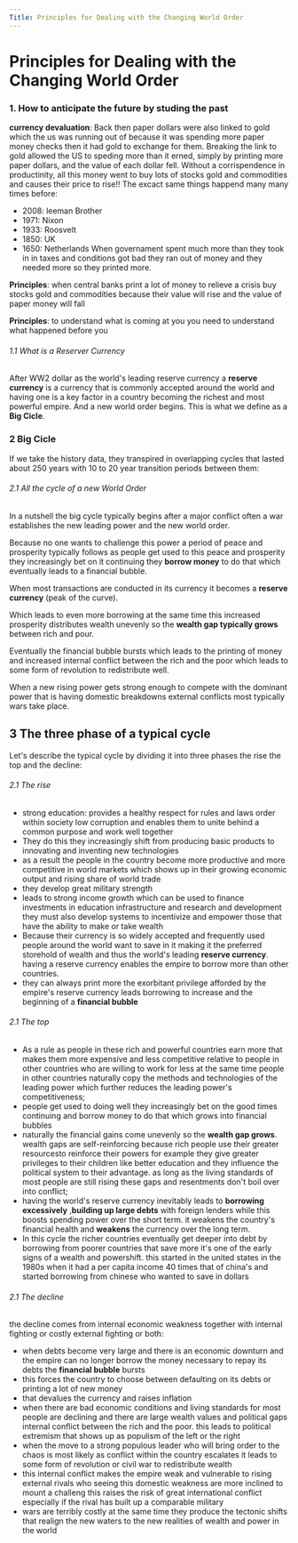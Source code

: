 ```yaml
---
Title: Principles for Dealing with the Changing World Order
---
```

# Principles for Dealing with the Changing World Order

### 1. How to anticipate the future by studing the past
**currency devaluation**: Back then paper dollars were also linked to gold which the us was running out of because it was spending more paper money checks then it had gold to exchange for them. Breaking the link to gold allowed the US to speding more than it erned, simply by printing more paper dollars, and the value of each dollar fell. Without a corrispendence in productinity, all this money went to buy lots of stocks gold and commodities and causes their price to rise!!
The excact same things happend many many times before:
- 2008: leeman Brother
- 1971: Nixon
- 1933: Roosvelt
- 1850: UK
- 1650: Netherlands
When governament  spent much more than they took in in taxes and conditions got bad they ran out of money and they needed more so they printed more.

**Principles**: when central banks print a lot of money to relieve a crisis buy stocks gold and commodities because their value will rise and the value of paper money will fall

**Principles**: to understand what is coming at you you need to understand what happened before you
###### 1.1 What is a Reserver Currency
After WW2 dollar as the world's leading reserve currency a **reserve currency** is a currency that is commonly accepted around the world and having one is a key factor in a country becoming the richest and most powerful empire. And a new world order begins. This is what we define as a **Big Cicle**.
### 2 Big Cicle
If we take the history data, they transpired in overlapping cycles that lasted about 250 years with 10 to 20 year transition periods between them:

###### 2.1 All the cycle of a new World Order
In a nutshell the big cycle typically begins after a major conflict often a war establishes the new leading power and the new world order.

Because no one wants to challenge this power a period of peace and prosperity typically follows as people get used to this peace and prosperity they increasingly bet on it continuing they **borrow money** to do that which eventually leads to a financial bubble. 

When most transactions are conducted in its currency it becomes a **reserve currency** (peak of the curve). 

Which leads to even more borrowing at the same time this increased prosperity distributes wealth unevenly so the **wealth gap typically grows** between rich and pour.

Eventually the financial bubble bursts which leads to the printing of money and increased internal conflict between the rich and the poor which leads to some form of revolution to redistribute well.

When a new rising power gets strong enough to compete with the dominant power that is having domestic breakdowns external conflicts most typically wars take place.
## 3 The three phase of a typical cycle
Let's describe the typical cycle by dividing it into three phases the rise the top and the decline:
###### 2.1 The rise
- strong education: provides a healthy respect for rules and laws order within society low corruption and enables them to unite behind a common purpose and work well together
- They do this they increasingly shift from producing basic products to innovating and inventing new technologies
- as a result the people in the country become more productive and more competitive in world markets which shows up in their growing economic output and rising share of world trade
- they develop great military strength
-  leads to strong income growth which can be used to finance investments in education infrastructure and research and development they must also develop systems to incentivize and empower those that have the ability to make or take wealth
- Because their currency is so widely accepted and frequently used people around the world want to save in it making it the preferred storehold of wealth and thus the world's leading **reserve currency**. having a reserve currency enables the empire to borrow more than other countries. 
- they can always print more the exorbitant privilege afforded by the empire's reserve currency leads borrowing to increase and the beginning of a **financial bubble**
###### 2.1 The top
- As a rule as people in these rich and powerful countries earn more that makes them more expensive and less competitive relative to people in other countries who are willing to work for less at the same time people in other countries naturally copy the methods and technologies of the leading power which further reduces the leading power's competitiveness;
- people get used to doing well they increasingly bet on the good times continuing and borrow money to do that which grows into financial bubbles
- naturally the financial gains come unevenly so the **wealth gap grows**. wealth gaps are self-reinforcing because rich people use their greater resourcesto reinforce their powers for example they give greater privileges to their children like better education and they influence the political system to their advantage. as long as the living standards of most people are still rising these gaps and resentments don't boil over into conflict;
- having the world's reserve currency inevitably leads to **borrowing excessively** ,**building up large debts** with foreign lenders while this boosts spending power over the short term. it weakens the country's financial health and **weakens** the currency over the long term.
- In this cycle the richer countries eventually get deeper into debt by borrowing from poorer countries that save more it's one of the early signs of a wealth and powershift. this started in the united states in the 1980s when it had a per capita income 40 times that of china's and started borrowing from chinese who wanted to save in dollars
###### 2.1 The decline
the decline comes from internal economic weakness together with internal fighting or costly external fighting or both:
- when debts become very large and there is an economic downturn and the empire can no longer borrow the money necessary to repay its debts the **financial bubble** bursts
- this forces the country to choose between defaulting on its debts or printing a lot of new money
- that devalues the currency and raises inflation
- when there are bad economic conditions and living standards for most people are declining and there are large wealth values and political gaps internal conflict between the rich and the poor.  this leads to political extremism that shows up as populism of the left or the right
- when the move to a strong populous leader who will bring order to the chaos is most likely as conflict within the country escalates it leads to some form of revolution or civil war to redistribute wealth
- this internal conflict makes the empire weak and vulnerable to rising external rivals who seeing this domestic weakness are more inclined to mount a challeng this raises the risk of great international conflict especially if the rival has built up a comparable military
- wars are terribly costly at the same time they produce the tectonic shifts that realign the new waters to the new realities of wealth and power in the world

